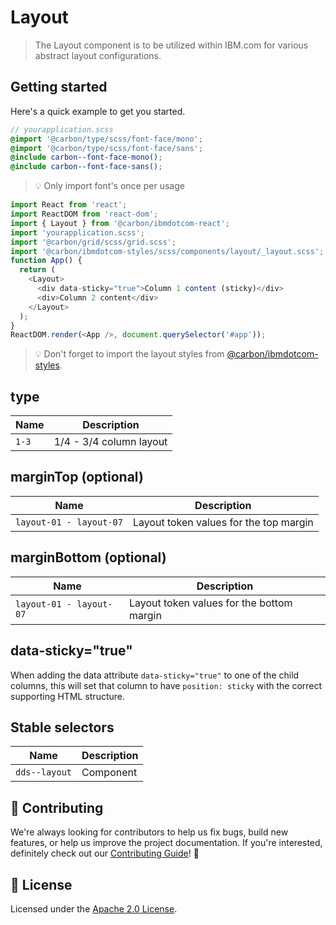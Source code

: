 # Layout

> The Layout component is to be utilized within IBM.com for various abstract
> layout configurations.

## Getting started

Here's a quick example to get you started.

```scss
// yourapplication.scss
@import '@carbon/type/scss/font-face/mono';
@import '@carbon/type/scss/font-face/sans';
@include carbon--font-face-mono();
@include carbon--font-face-sans();
```

> 💡 Only import font's once per usage

```javascript
import React from 'react';
import ReactDOM from 'react-dom';
import { Layout } from '@carbon/ibmdotcom-react';
import 'yourapplication.scss';
import '@carbon/grid/scss/grid.scss';
import '@carbon/ibmdotcom-styles/scss/components/layout/_layout.scss';
function App() {
  return (
    <Layout>
      <div data-sticky="true">Column 1 content (sticky)</div>
      <div>Column 2 content</div>
    </Layout>
  );
}
ReactDOM.render(<App />, document.querySelector('#app'));
```

> 💡 Don't forget to import the layout styles from
> [@carbon/ibmdotcom-styles](https://github.com/carbon-design-system/ibm-dotcom-library/blob/master/packages/styles).

## type

| Name  | Description             |
| ----- | ----------------------- |
| `1-3` | 1/4 - 3/4 column layout |

## marginTop (optional)

| Name                    | Description                            |
| ----------------------- | -------------------------------------- |
| `layout-01 - layout-07` | Layout token values for the top margin |

## marginBottom (optional)

| Name                    | Description                               |
| ----------------------- | ----------------------------------------- |
| `layout-01 - layout-07` | Layout token values for the bottom margin |

## data-sticky="true"

When adding the data attribute `data-sticky="true"` to one of the child columns,
this will set that column to have `position: sticky` with the correct supporting
HTML structure.

## Stable selectors

| Name          | Description |
| ------------- | ----------- |
| `dds--layout` | Component   |

## 🙌 Contributing

We're always looking for contributors to help us fix bugs, build new features,
or help us improve the project documentation. If you're interested, definitely
check out our
[Contributing Guide](https://github.com/carbon-design-system/ibm-dotcom-library/blob/master/.github/CONTRIBUTING.md)!
👀

## 📝 License

Licensed under the
[Apache 2.0 License](https://github.com/carbon-design-system/ibm-dotcom-library/blob/master/LICENSE).
